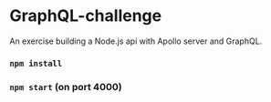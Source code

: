 # GraphQL-challenge

An exercise building a Node.js api with Apollo server and GraphQL.

### `npm install`

### `npm start` (on port 4000)
